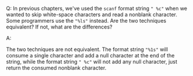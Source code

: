 Q: In previous chapters, we've used the `scanf` format string `" %c"` when we
wanted to skip white-space characters and read a nonblank character. Some
programmers use the `"%ls"` instead. Are the two techniques equivalent? If not,
what are the differences?

A:

The two techniques are not equivalent. The format string `"%1s"` will consume a
single character and add a null character at the end of the string, while the
format string `" %c"` will not add any null character, just return the consumed
nonblank character.
